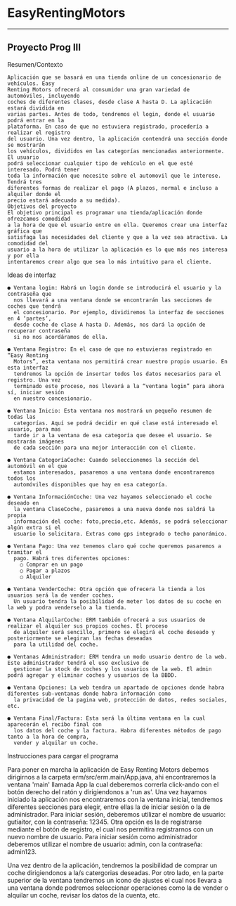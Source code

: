 # EasyRentingMotors

---
Proyecto Prog III
---

Resumen/Contexto

    Aplicación que se basará en una tienda online de un concesionario de vehículos. Easy
    Renting Motors ofrecerá al consumidor una gran variedad de automóviles, incluyendo
    coches de diferentes clases, desde clase A hasta D. La aplicación estará dividida en
    varias partes. Antes de todo, tendremos el login, donde el usuario podrá entrar en la
    plataforma. En caso de que no estuviera registrado, procedería a realizar el registro
    del usuario. Una vez dentro, la aplicación contendrá una sección donde se mostrarán
    los vehículos, divididos en las categorías mencionadas anteriormente. El usuario
    podrá seleccionar cualquier tipo de vehículo en el que esté interesado. Podrá tener
    toda la información que necesite sobre el automovil que le interese. Tendrá tres
    diferentes formas de realizar el pago (A plazos, normal e incluso a alquiler donde el
    precio estará adecuado a su medida).
    Objetivos del proyecto
    El objetivo principal es programar una tienda/aplicación donde ofrezcamos comodidad
    a la hora de que el usuario entre en ella. Queremos crear una interfaz gráfica que
    satisfaga las necesidades del cliente y que a la vez sea atractiva. La comodidad del
    usuario a la hora de utilizar la aplicación es lo que más nos interesa y por ella
    intentaremos crear algo que sea lo más intuitivo para el cliente.

Ideas de interfaz

    ● Ventana login: Habrá un login donde se introducirá el usuario y la contraseña que
      nos llevará a una ventana donde se encontrarán las secciones de coches que tendrá
      el concesionario. Por ejemplo, dividiremos la interfaz de secciones en 4 ‘partes’, 
      desde coche de clase A hasta D. Además, nos dará la opción de recuperar contraseña
      si no nos acordáramos de ella.
      
    ● Ventana Registro: En el caso de que no estuvieras registrado en “Easy Renting
      Motors”, esta ventana nos permitirá crear nuestro propio usuario. En esta interfaz
      tendremos la opción de insertar todos los datos necesarios para el registro. Una vez
      terminado este proceso, nos llevará a la “ventana login” para ahora sí, iniciar sesión
      en nuestro concesionario.
    
    ● Ventana Inicio: Esta ventana nos mostrará un pequeño resumen de todas las
      categorías. Aquí se podrá decidir en qué clase está interesado el usuario, para mas
      tarde ir a la ventana de esa categoría que desee el usuario. Se mostrarán imágenes
      de cada sección para una mejor interacción con el cliente.
    
    ● Ventana CategoríaCoche: Cuando seleccionemos la sección del automóvil en el que
      estamos interesados, pasaremos a una ventana donde encontraremos todos los
      automóviles disponibles que hay en esa categoría.
    
    ● Ventana InformaciónCoche: Una vez hayamos seleccionado el coche deseado en
      la ventana ClaseCoche, pasaremos a una nueva donde nos saldrá la propia
      información del coche: foto,precio,etc. Además, se podrá seleccionar algún extra si el
      usuario lo solicitara. Extras como gps integrado o techo panorámico.
    
    ● Ventana Pago: Una vez tenemos claro qué coche queremos pasaremos a tramitar el
      pago. Habrá tres diferentes opciones:
        ○ Comprar en un pago
        ○ Pagar a plazos
        ○ Alquiler
        
    ● Ventana VenderCoche: Otra opción que ofrecera la tienda a los usuarios será la de vender coches.
      Un usuario tendra la posibilidad de meter los datos de su coche en la web y podra venderselo a la tienda.
      
    ● Ventana AlquilarCoche: ERM también ofrecerá a sus usuarios de realizar el alquiler sus propios coches. El proceso
      de alquiler será sencillo, primero se elegirá el coche deseado y posteriormente se elegiran las fechas deseadas
      para la utilidad del coche.
      
    ● Ventanas Administrador: ERM tendra un modo usuario dentro de la web. Este administrador tendrá el uso exclusivo de 
      gestionar la stock de coches y los usuarios de la web. El admin podrá agregar y eliminar coches y usuarios de la BBDD.
     
    ● Ventana Opciones: La web tendra un apartado de opciones donde habra diferentes sub-ventanas donde habra información como
      la privacidad de la pagina web, protección de datos, redes sociales, etc.

    ● Ventana Final/Factura: Esta será la última ventana en la cual aparecerán el recibo final con
      los datos del coche y la factura. Habra diferentes métodos de pago tanto a la hora de compra,
      vender y alquilar un coche.
      
 Instrucciones para cargar el programa

   Para poner en marcha la aplicación de Easy Renting Motors debemos dirigirnos a la carpeta erm/src/erm.main/App.java,
   ahi encontraremos la ventana 'main' llamada App la cual deberemos correrla click-ando con el botón derecho del ratón y
   dirigiendonos a 'run as'. Una vez hayamos iniciado la aplicación nos encontraremos con la ventana inicial, tendremos
   diferentes secciones para elegir, entre ellas la de iniciar sesión o la de administrador. Para iniciar sesión, deberemos
   utilizar el nombre de usuario: gutiaitor, con la contraseña: 12345. Otra opción es la de registrarse mediante el botón de
   registro, el cual nos permitira registrarnos con un    nuevo nombre de usuario. Para iniciar sesión como administrador
   deberemos utilizar el nombre de usuario: admin, con la contraseña: admin123. 
       
   Una vez dentro de la aplicación, tendremos la posibilidad de comprar un coche dirigiendonos a la/s catergorias deseadas.
   Por otro lado, en la parte superior de la ventana tendremos un icono de ajustes el cual nos llevara a una ventana donde
   podremos seleccionar operaciones como la de vender o alquilar un coche, revisar los datos de la cuenta, etc.
